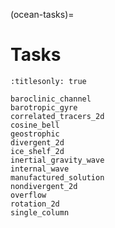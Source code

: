(ocean-tasks)=

# Tasks

```{toctree}
:titlesonly: true

baroclinic_channel
barotropic_gyre
correlated_tracers_2d
cosine_bell
geostrophic
divergent_2d
ice_shelf_2d
inertial_gravity_wave
internal_wave
manufactured_solution
nondivergent_2d
overflow
rotation_2d
single_column
```
